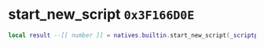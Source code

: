# start_new_script `0x3F166D0E`

```lua
local result --[[ number ]] = natives.builtin.start_new_script(_scriptpath --[[ string ]], _stacksize --[[ number ]])
```